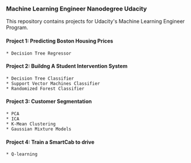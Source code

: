 ### Machine Learning Engineer Nanodegree Udacity

This repository contains projects for Udacity's Machine Learning Engineer Program.

#### Project 1: Predicting Boston Housing Prices
    * Decision Tree Regressor
 
#### Project 2: Buildng A Student Intervention System
    * Decision Tree Classifier
    * Support Vector Machines Classifier
    * Randomized Forest Classifier
    
#### Project 3: Customer Segmentation
    * PCA
    * ICA
    * K-Mean Clustering
    * Gaussian Mixture Models
    
#### Project 4: Train a SmartCab to drive
    * Q-learning

